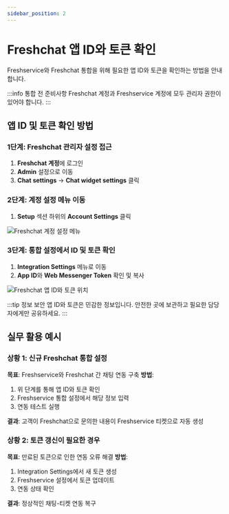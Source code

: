```yaml
---
sidebar_position: 2
---
```


# Freshchat 앱 ID와 토큰 확인

Freshservice와 Freshchat 통합을 위해 필요한 앱 ID와 토큰을 확인하는 방법을 안내합니다.

:::info 통합 전 준비사항
Freshchat 계정과 Freshservice 계정에 모두 관리자 권한이 있어야 합니다.
:::

## 앱 ID 및 토큰 확인 방법

### 1단계: Freshchat 관리자 설정 접근
1. **Freshchat 계정**에 로그인
2. **Admin** 설정으로 이동
3. **Chat settings** → **Chat widget settings** 클릭

### 2단계: 계정 설정 메뉴 이동
1. **Setup** 섹션 하위의 **Account Settings** 클릭

![Freshchat 계정 설정 메뉴](https://s3.amazonaws.com/cdn.freshdesk.com/data/helpdesk/attachments/production/50008303824/original/3hoahMp_QZ_R_lCt5zE-umvR2FR5X64uhw.png?1683599982)

### 3단계: 통합 설정에서 ID 및 토큰 확인
1. **Integration Settings** 메뉴로 이동
2. **App ID**와 **Web Messenger Token** 확인 및 복사

![Freshchat 앱 ID와 토큰 위치](https://s3.amazonaws.com/cdn.freshdesk.com/data/helpdesk/attachments/production/50008303830/original/d2Teqm7HqSic0ounGE72RwL4XgHm-Qfs6w.png?1683600031)

:::tip 정보 보안
앱 ID와 토큰은 민감한 정보입니다. 안전한 곳에 보관하고 필요한 담당자에게만 공유하세요.
:::

## 실무 활용 예시

### 상황 1: 신규 Freshchat 통합 설정
**목표**: Freshservice와 Freshchat 간 채팅 연동 구축
**방법**: 
1. 위 단계를 통해 앱 ID와 토큰 확인
2. Freshservice 통합 설정에서 해당 정보 입력
3. 연동 테스트 실행

**결과**: 고객이 Freshchat으로 문의한 내용이 Freshservice 티켓으로 자동 생성

### 상황 2: 토큰 갱신이 필요한 경우
**목표**: 만료된 토큰으로 인한 연동 오류 해결
**방법**:
1. Integration Settings에서 새 토큰 생성
2. Freshservice 설정에서 토큰 업데이트
3. 연동 상태 확인

**결과**: 정상적인 채팅-티켓 연동 복구

